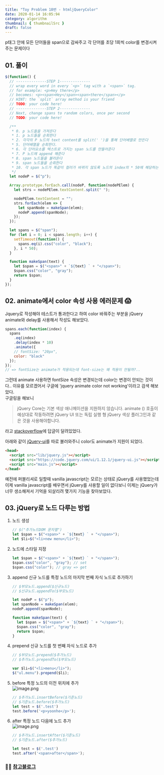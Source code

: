 ```yaml
---
title: "Toy Problem 10번 - htmljQueryColor"
date: 2020-01-14 16:05:94
category: algorithm
thumbnail: { thumbnailSrc }
draft: false
---
```


p태그 안에 모든 단어들을 span으로 감싸주고 각 단어를 초당 1회씩 color를 변경시켜주는 문제이다

## 01. 풀이

```js
$(function() {
  // --------------STEP 1--------------
  // wrap every word in every `<p>` tag with a `<span>` tag.
  // for example: <p>Hey there</p>
  // becomes: <p><span>Hey</span><span>there</span></p>
  // HINT: the `split` array method is your friend
  // TODO: your code here!
  // --------------STEP 2--------------
  // Next, change spans to random colors, once per second
  // TODO: your code here!

  /**
   * 0. p 노드들을 가져온다
   * 1. p 노드들을 순회한다
   * 2. 각각의 P 노드의 text content를 split(' ')을 통해 단어배열로 만든다
   * 5. 단어배열을 순회한다.
   * 6. 각 단어요소를 텍스트로 가지는 span 노드를 만들어준다
   * 7. P 노드에 append 해준다 
   * 8. span 노드들을 불러온다
   * 9. span 노드들을 순회한다
   * 10. 각 span 노드가 똑같이 컬러가 바뀌지 않도록 노드의 index의 * 50에 해당하는 시간 뒤에 실행되도록 해준다
   */
  let nodeP = $("p");

  Array.prototype.forEach.call(nodeP, function(nodePElem) {
    let strs = nodePElem.textContent.split(" ");

    nodePElem.textContent = "";
    strs.forEach(elem => {
      let spanNode = makeSpan(elem);
      nodeP.append(spanNode);
    });
  });

  let spans = $("span");
  for (let i = 0; i < spans.length; i++) {
    setTimeout(function() {
      spans.eq(i).css("color", "black");
    }, i * 50);
  }

  function makeSpan(text) {
    let $span = $("<span>" + `${text} ` + "</span>");
    $span.css("color", "gray");
    return $span;
  }
});
```
## 02. animate에서 color 속성 사용 에러문제 😱

Jquery로 작성해야 테스트가 통과한다고 하여 color 바꿔주는 부분을 jQuery animate와 delay를 사용해서 작성도 해보았다.

```js
spans.each(function(index) {
  spans
    .eq(index)
    .delay(index * 10)
    .animate({
    // fontSize: "20px",
    color: "black"
  });
});
// => fontSize는 animate가 적용되는데 font-size는 왜 적용이 안될까?..
```
그런데 animate 사용하면 fontSize 속성은 변경되는데 color는 변경이 안되는 것이다.. 이유를 모르겠어서 구글에 'jquery animate color not working'이라고 검색 해보았다.  
구글링을 해보니 
> jQuery Core는 기본 색상 애니메이션을 지원하지 않습니다. animate () 호출이 예상대로 작동하려면 jQuery UI 또는 독립 실행 형 jQuery 색상 플러그인과 같은 것을 사용해야합니다.

라고 [stackoverflow](https://stackoverflow.com/questions/13461984/jquery-animate-not-working-with-colors)에 답글이 달려있었다.  

아래와 같이 [jQuery-ui](https://jqueryui.com/animate/)를 따로 불러와주니 color도 animate가 지원이 되었다.

```html
<head>
  <script src="lib/jquery.js"></script>
  <script src="https://code.jquery.com/ui/1.12.1/jquery-ui.js"></script> <!-- 추가 -->
  <script src="main.js"></script>
</head>
```

예전에 퍼블리셔로 일할때 vanilla javascript는 모르는 상태로 jQuery를 사용했었는데 이제 vanilla javascript를 배우면서 jQuery를 사용할 일이 없다보니 이제는 jQuery가 너무 생소해져서 기억을 되살리려 몇가지 기능을 찾아보았다.

## 03. jQuery로 노드 다루는 방법
1. 노드 생성

	```js
    // $("추가노드DOM 문자열")
    let $span = $("<span>" + `${text} ` + "</span>");
	let $li=$("<li>new menu</li>");
	```
    
2. 노드에 스타일 지정

	```js
	let $span = $("<span>" + `${text} ` + "</span>");
    $span.css("color", "gray"); // set
    $span.css("color"); // gray => get
	```
    
3. append
	신규 노드를 특정 노드의 마지막 번째 자식 노드로 추가하기
    
	```js
	// $부모노드.append($신규노드)
	// $신규노드.appendTo($부모노드)

	let nodeP = $("p");
	let spanNode = makeSpan(elem);
    nodeP.append(spanNode);
 
	function makeSpan(text) {
      let $span = $("<span>" + `${text} ` + "</span>");
      $span.css("color", "gray");
      return $span;
    }
	```
    
4. prepend
	신규 노드를 첫 번째 자식 노드로 추가

    ```js
	// $부모노드.prepend($추가노드)
    // $추가노드.prependTo($부모노드)

	var $li=$("<li>menu</li>");            
    $("ul.menu").prepend($li);
    ```

5. before
	특정 노드의 이전 위치에 추가   
	![image.png](https://images.velog.io/post-images/yhe228/58cb4c40-36aa-11ea-8479-9936b949728a/image.png)
    
    ```js
	// $추가노드.insertBefore($기준노드)
    // $기준노드.before($추가노드)
	let test = $('.test')
	test.before('<p>yoonhe</p>');
	```

5. after
	특정 노드 다음에 노드 추가  
	![image.png](https://images.velog.io/post-images/yhe228/2163fd50-36ab-11ea-b628-a7fbcba27138/image.png)

    ```js
	// $추가노드.insertAfter($기준노드)
	// $기준노드.after($추가노드)

	let test = $('.test')
	test.after('<span>after</span>');
	```
    
    
 ### 🧚‍♀️ [참고블로그](https://m.blog.naver.com/PostView.nhn?blogId=kimnx9006&logNo=220587687239&proxyReferer=https%3A%2F%2Fwww.google.com%2F)
